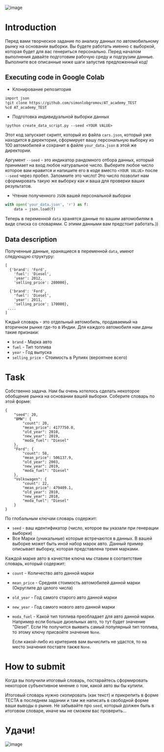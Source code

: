![image](https://github.com/simonlobgromov/AT_academy_TEST/assets/131668061/affbdc68-7092-4b83-bbbc-3b3593977693)

# Introduction

Перед вами творческое задание по анализу данных по автомобильному рынку на основании выборки. Вы будете работать именно с выборкой, которая будет для вас генериться персонально.
Перед началом выполнения давайте подготовим рабочую среду и подгрузим данные. Выполните все описанные ниже шаги запустив предложенный код!

## Executing code in Google Colab

* Клонирование репозитория

```bash
import json
!git clone https://github.com/simonlobgromov/AT_academy_TEST
%cd AT_academy_TEST
```

* Подготовка индивидуальной выборки данных

```
!python create_data_script.py --seed <YOUR VALUE>
```
Этот код запускает скрипт, который из файла `cars.json`, который уже находится в директории, сформирует вашу персональную выборку из 100 автомобилей и сохранит
в файле `your_data.json` в этой же директории. 

Аргумент `--seed` - это индикатор рандомного отбора данных, который принимает на вход любое натуральное число. Выберите любое число которое вам нравится и напишите его в коде вместо `<YOUR VALUE>`
после `--seed` через пробел. Запомните это число! Это число позволит нам сформировать такую же выборку как и ваша для проверки ваших результатов.

* Чтение полученного `JSON` вашей персональной выборки

```python
with open('your_data.json', 'r') as f:
    data = json.load(f)
```

Теперь в переменной `data` хранятся данные по вашим автомобилям в виде списка со словарями. С этими данными вам предстоит работать.))

## Data description

Полученные данные, хранящиеся в переменной `data`, имеют следующую структуру:

```
[
  {'brand': 'Ford',
    'fuel': 'Diesel',
    'year': 2012,
    'selling_price': 280000},

  {'brand': 'Ford',
    'fuel': 'Diesel',
    'year': 2011,
    'selling_price': 170000},
 ....
]
```
Кждый словарь - это отдельный автомобиль, продаваемый на вторичном рынке где-то в Индии. Для каждого автомобиля нам даны такие признаки:

- `brand` - Марка авто
- `fuel` - Тип топлива
- `year` - Год выпуска
- `selling_price` - Стоимость в Рупиях (вероятнее всего)


# Task

Собственно задача. Нам бы очень хотелось сделать некоторое обобщение рынка на основании вашей выборки. Cоберите словарь по этой форме:

```
{
    "seed": 20,
    "BMW": {
        "count": 20,
        "mean_price": 4177750.0,
        "old_year": 2010,
        "new_year": 2019,
        "moda_fuel": "Diesel"
    },
    "Ford": {
        "count": 58,
        "mean_price": 506137.9,
        "old_year": 2003,
        "new_year": 2019,
        "moda_fuel": "Diesel"
    },
    "Volkswagen": {
        "count": 22,
        "mean_price": 479409.1,
        "old_year": 2010,
        "new_year": 2018,
        "moda_fuel": "Diesel"
    }
}
```

По глобальным ключам словарь содержит:

* `seed` - ваш идентификатор (число, которое вы указали при генерации выборки)
* Все Марки (уникальные) которые встречаются в данных. В вашей выборке может быть иной набор марок авто. Данный пример описывает выборку, которая представлена тремя марками.

Каждой марке авто в качестве ключа мы ставим в соответствие словарь, который содержит:

- `count` - Количество авто данной марки
- `mean_price` - Средняя стоимость автомобилей данной марки (Округлите до целого числа)
- `old_year` - Год самого старого авто данной марки
- `new_year` - Год самого нового авто данной марки
- `moda_fuel` - Какой тип топлива преобладает для авто данной марки. Например если больше дизельных авто, то тут будет значение "Diesel". Если Не получится выявить самый популярный тип топлива, то этому ключу присвойте значение `None`.

  Если какой-либо из критериев вам вычислить не удастся, то на место значения поставте также `None`.

# How to submit

Когда вы получили итоговый словарь, постарайтесь сформировать некоторое субъективное мнение о том, какой авто вы бы купили.

Итоговый словарь нужно скопировать (как текст) и прикрепить в форме ТЕСТА в последнем задании и там же написать в свободной форме ваши выводы о рынке. 
Не забывайте про `seed`, который должен быть в итоговом словаре, иначе мы не сможем вас проверить...

# Удачи! 

![image](https://github.com/simonlobgromov/AT_academy_TEST/assets/131668061/330b26a3-b017-4b3f-86d3-46db68ffc069)

















